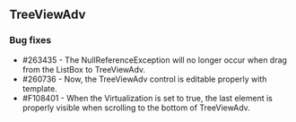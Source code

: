 ## TreeViewAdv

### Bug fixes

* \#263435 - The NullReferenceException will no longer occur when drag from the ListBox to TreeViewAdv.
* \#260736 - Now, the TreeViewAdv control is editable properly with template.
* \#F108401 - When the Virtualization is set to true, the last element is properly visible when scrolling to the bottom of TreeViewAdv.